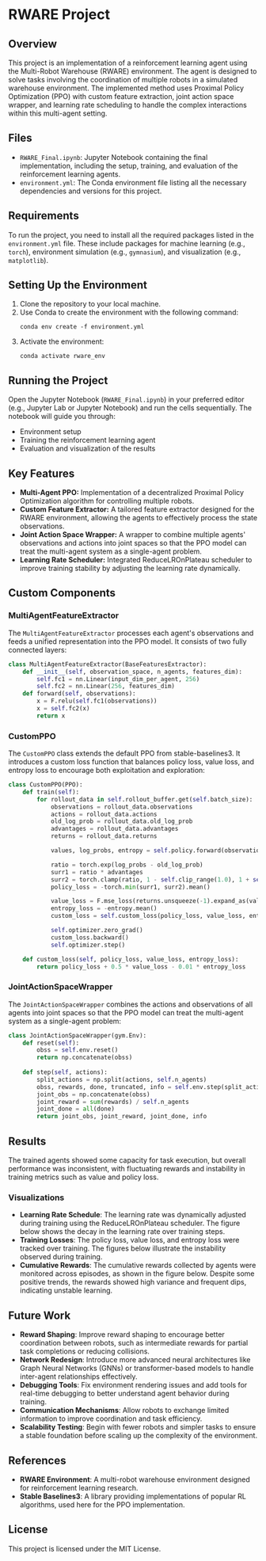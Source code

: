 # RWARE Project

## Overview
This project is an implementation of a reinforcement learning agent using the Multi-Robot Warehouse (RWARE) environment. The agent is designed to solve tasks involving the coordination of multiple robots in a simulated warehouse environment. The implemented method uses Proximal Policy Optimization (PPO) with custom feature extraction, joint action space wrapper, and learning rate scheduling to handle the complex interactions within this multi-agent setting.

## Files
- `RWARE_Final.ipynb`: Jupyter Notebook containing the final implementation, including the setup, training, and evaluation of the reinforcement learning agents.
- `environment.yml`: The Conda environment file listing all the necessary dependencies and versions for this project.

## Requirements
To run the project, you need to install all the required packages listed in the `environment.yml` file. These include packages for machine learning (e.g., `torch`), environment simulation (e.g., `gymnasium`), and visualization (e.g., `matplotlib`).

## Setting Up the Environment
1. Clone the repository to your local machine.
2. Use Conda to create the environment with the following command:
   ```
   conda env create -f environment.yml
   ```
3. Activate the environment:
   ```
   conda activate rware_env
   ```

## Running the Project
Open the Jupyter Notebook (`RWARE_Final.ipynb`) in your preferred editor (e.g., Jupyter Lab or Jupyter Notebook) and run the cells sequentially. The notebook will guide you through:
- Environment setup
- Training the reinforcement learning agent
- Evaluation and visualization of the results

## Key Features
- **Multi-Agent PPO:** Implementation of a decentralized Proximal Policy Optimization algorithm for controlling multiple robots.
- **Custom Feature Extractor:** A tailored feature extractor designed for the RWARE environment, allowing the agents to effectively process the state observations.
- **Joint Action Space Wrapper:** A wrapper to combine multiple agents' observations and actions into joint spaces so that the PPO model can treat the multi-agent system as a single-agent problem.
- **Learning Rate Scheduler:** Integrated ReduceLROnPlateau scheduler to improve training stability by adjusting the learning rate dynamically.

## Custom Components
### MultiAgentFeatureExtractor
The `MultiAgentFeatureExtractor` processes each agent's observations and feeds a unified representation into the PPO model. It consists of two fully connected layers:
```python
class MultiAgentFeatureExtractor(BaseFeaturesExtractor):
    def __init__(self, observation_space, n_agents, features_dim):
        self.fc1 = nn.Linear(input_dim_per_agent, 256)
        self.fc2 = nn.Linear(256, features_dim)
    def forward(self, observations):
        x = F.relu(self.fc1(observations))
        x = self.fc2(x)
        return x
```

### CustomPPO
The `CustomPPO` class extends the default PPO from stable-baselines3. It introduces a custom loss function that balances policy loss, value loss, and entropy loss to encourage both exploitation and exploration:
```python
class CustomPPO(PPO):
    def train(self):
        for rollout_data in self.rollout_buffer.get(self.batch_size):
            observations = rollout_data.observations
            actions = rollout_data.actions
            old_log_prob = rollout_data.old_log_prob 
            advantages = rollout_data.advantages
            returns = rollout_data.returns

            values, log_probs, entropy = self.policy.forward(observations)

            ratio = torch.exp(log_probs - old_log_prob)
            surr1 = ratio * advantages
            surr2 = torch.clamp(ratio, 1 - self.clip_range(1.0), 1 + self.clip_range(1.0)) * advantages
            policy_loss = -torch.min(surr1, surr2).mean()

            value_loss = F.mse_loss(returns.unsqueeze(-1).expand_as(values), values)
            entropy_loss = -entropy.mean()
            custom_loss = self.custom_loss(policy_loss, value_loss, entropy_loss)

            self.optimizer.zero_grad()
            custom_loss.backward()
            self.optimizer.step()

    def custom_loss(self, policy_loss, value_loss, entropy_loss):
        return policy_loss + 0.5 * value_loss - 0.01 * entropy_loss
```

### JointActionSpaceWrapper
The `JointActionSpaceWrapper` combines the actions and observations of all agents into joint spaces so that the PPO model can treat the multi-agent system as a single-agent problem:
```python
class JointActionSpaceWrapper(gym.Env):
    def reset(self):
        obss = self.env.reset()
        return np.concatenate(obss)
    
    def step(self, actions):
        split_actions = np.split(actions, self.n_agents)
        obss, rewards, done, truncated, info = self.env.step(split_actions)
        joint_obs = np.concatenate(obss)
        joint_reward = sum(rewards) / self.n_agents
        joint_done = all(done)
        return joint_obs, joint_reward, joint_done, info
```

## Results
The trained agents showed some capacity for task execution, but overall performance was inconsistent, with fluctuating rewards and instability in training metrics such as value and policy loss.

### Visualizations
- **Learning Rate Schedule**: The learning rate was dynamically adjusted during training using the ReduceLROnPlateau scheduler. The figure below shows the decay in the learning rate over training steps.
- **Training Losses**: The policy loss, value loss, and entropy loss were tracked over training. The figures below illustrate the instability observed during training.
- **Cumulative Rewards**: The cumulative rewards collected by agents were monitored across episodes, as shown in the figure below. Despite some positive trends, the rewards showed high variance and frequent dips, indicating unstable learning.

## Future Work
- **Reward Shaping**: Improve reward shaping to encourage better coordination between robots, such as intermediate rewards for partial task completions or reducing collisions.
- **Network Redesign**: Introduce more advanced neural architectures like Graph Neural Networks (GNNs) or transformer-based models to handle inter-agent relationships effectively.
- **Debugging Tools**: Fix environment rendering issues and add tools for real-time debugging to better understand agent behavior during training.
- **Communication Mechanisms**: Allow robots to exchange limited information to improve coordination and task efficiency.
- **Scalability Testing**: Begin with fewer robots and simpler tasks to ensure a stable foundation before scaling up the complexity of the environment.

## References
- **RWARE Environment**: A multi-robot warehouse environment designed for reinforcement learning research.
- **Stable Baselines3**: A library providing implementations of popular RL algorithms, used here for the PPO implementation.

## License
This project is licensed under the MIT License.

